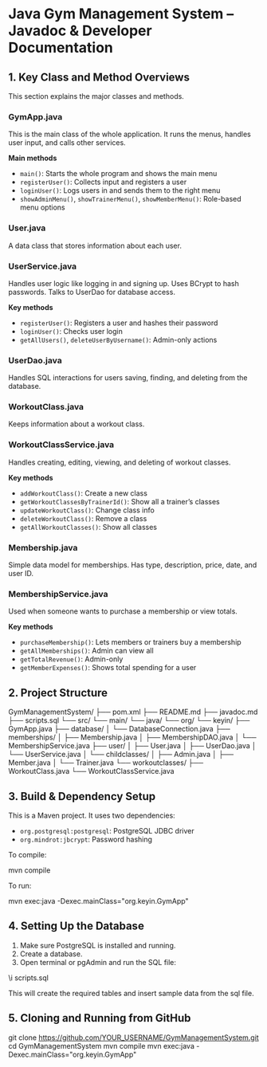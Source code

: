 # Java Gym Management System – Javadoc & Developer Documentation

## 1. Key Class and Method Overviews

This section explains the major classes and methods.

### GymApp.java

This is the main class of the whole application. It runs the menus, handles user input, and calls other services.

**Main methods**

- `main()`: Starts the whole program and shows the main menu
- `registerUser()`: Collects input and registers a user
- `loginUser()`: Logs users in and sends them to the right menu
- `showAdminMenu()`, `showTrainerMenu()`, `showMemberMenu()`: Role-based menu options

### User.java

A data class that stores information about each user.

### UserService.java

Handles user logic like logging in and signing up. Uses BCrypt to hash passwords. Talks to UserDao for database access.

**Key methods**

- `registerUser()`: Registers a user and hashes their password
- `loginUser()`: Checks user login
- `getAllUsers()`, `deleteUserByUsername()`: Admin-only actions

### UserDao.java

Handles SQL interactions for users saving, finding, and deleting from the database.

### WorkoutClass.java

Keeps information about a workout class.

### WorkoutClassService.java

Handles creating, editing, viewing, and deleting of workout classes.

**Key methods**

- `addWorkoutClass()`: Create a new class
- `getWorkoutClassesByTrainerId()`: Show all a trainer’s classes
- `updateWorkoutClass()`: Change class info
- `deleteWorkoutClass()`: Remove a class
- `getAllWorkoutClasses()`: Show all classes

### Membership.java

Simple data model for memberships. Has type, description, price, date, and user ID.

### MembershipService.java

Used when someone wants to purchase a membership or view totals.

**Key methods**

- `purchaseMembership()`: Lets members or trainers buy a membership
- `getAllMemberships()`: Admin can view all
- `getTotalRevenue()`: Admin-only
- `getMemberExpenses()`: Shows total spending for a user

## 2. Project Structure

GymManagementSystem/
├── pom.xml
├── README.md
├── javadoc.md
├── scripts.sql
└── src/
└── main/
└── java/
└── org/
└── keyin/
├── GymApp.java
├── database/
│ └── DatabaseConnection.java
├── memberships/
│ ├── Membership.java
│ ├── MembershipDAO.java
│ └── MembershipService.java
├── user/
│ ├── User.java
│ ├── UserDao.java
│ └── UserService.java
│ └── childclasses/
│ ├── Admin.java
│ ├── Member.java
│ └── Trainer.java
└── workoutclasses/
├── WorkoutClass.java
└── WorkoutClassService.java

## 3. Build & Dependency Setup

This is a Maven project. It uses two dependencies:

- `org.postgresql:postgresql`: PostgreSQL JDBC driver
- `org.mindrot:jbcrypt`: Password hashing

To compile:

mvn compile

To run:

mvn exec:java -Dexec.mainClass="org.keyin.GymApp"

## 4. Setting Up the Database

1. Make sure PostgreSQL is installed and running.
2. Create a database.
3. Open terminal or pgAdmin and run the SQL file:

\i scripts.sql

This will create the required tables and insert sample data from the sql file.

## 5. Cloning and Running from GitHub

git clone https://github.com/YOUR_USERNAME/GymManagementSystem.git
cd GymManagementSystem
mvn compile
mvn exec:java -Dexec.mainClass="org.keyin.GymApp"
